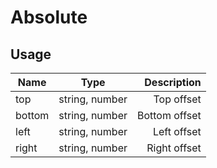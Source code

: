 <!-- 
This is an auto-generated markdown. 
You can change it in "src/atoms/Absolute.tsx" and run build:docs to update this file.
-->
# Absolute

## Usage
| Name        | Type           | Description  |
| ----------- |:--------------:| ------------:|
|top|string, number|Top offset
|bottom|string, number|Bottom offset
|left|string, number|Left offset
|right|string, number|Right offset
